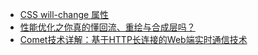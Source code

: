 - [CSS will-change 属性](https://www.cnblogs.com/yuzhongwusan/p/4186405.html)
- [性能优化之你真的懂回流、重绘与合成层吗？](https://www.jianshu.com/p/f78ccbbd7c42)
- [Comet技术详解：基于HTTP长连接的Web端实时通信技术](http://www.52im.net/thread-334-1-1.html)